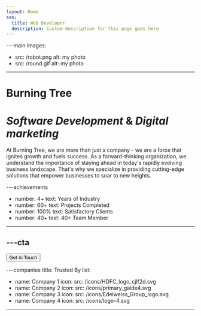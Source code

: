 ```yaml
---
layout: Home
seo:
  title: Web Developer
  description: Custom description for this page goes here
---
```


---main
images:
  - src: /robot.png
    alt: my photo
  - src: /round.gif
    alt: my photo
---

# <Typewriter>Burning Tree</Typewriter>

# *Software Development* <span>&</span> *Digital marketing*

<Sep size={12} />

At Burning Tree, we are more than just a company - we are a force that ignites growth and fuels success. 
As a forward-thinking organization, we understand the importance of staying ahead in today's rapidly evolving business landscape. 
That's why we specialize in providing cutting-edge solutions that empower businesses to soar to new heights.



---achievements
- number: 4+
  text: Years of Industry
- number: 60+
  text: Projects Completed
- number: 100%
  text: Satisfactory Clients
- number: 40+
  text: 40+ Team Member
---



---cta
---
<Button href="/contact" size="lg">
  Get in Touch 
</Button>



---companies
title: Trusted By
list:
  - name: Company 1
    icon:
      src: /icons/HDFC_logo_cjlf2d.svg
  - name: Company 2
    icon:
      src: /icons/primary_gaide4.svg
  - name: Company 3
    icon:
      src: /icons/Edelweiss_Group_logo.svg
  - name: Company 4
    icon:
      src: /icons/logo-4.svg
---
